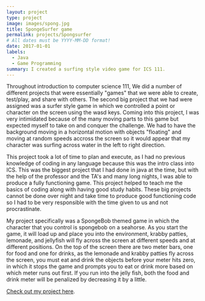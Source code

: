 ```yaml
---
layout: project
type: project
image: images/spong.jpg
title: SpongeSurfer game
permalink: projects/Spongsurfer
# All dates must be YYYY-MM-DD format!
date: 2017-01-01
labels:
  - Java
  - Game Programming
summary: I created a surfing style video game for ICS 111.
---
```


Throughout introduction to computer science 111, We did a number of different projects that were essentially "games" that we were able to create, test/play, and share with others.  The second big project that we had were assigned was a surfer style game in which we controlled a point or character on the screen using the wasd keys.  Coming into this project, I was very intimidated because of the many moving parts to this game but expected myself to take on and conquer the challenge.  We had to have the background moving in a horizontal motion with objects "floating" and moving at random speeds accross the screen so it would appear that my character was surfing across water in the left to right direction.  

This project took a lot of time to plan and execute, as I had no previous knowledge of coding in any language because this was the intro class into ICS.  This was the biggest project that I had done in java at the time, but with the help of the professor and the TA's and many long nights, I was able to produce a fully functioning game.  This project helped to teach me the basics of coding along with having good study habits.  These big projects cannot be done over night and take time to produce good functioning code so I had to be very responsible with the time given to us and not procrastinate.

My project specifically was a SpongeBob themed game in which the character that you control is spongebob on a seahorse.  As you start the game, it will load up and place you into the environment, krabby patties, lemonade, and jellyfish will fly across the screen at different speeds and at different positions.  On the top of the screen there are two meter bars, one for food and one for drinks, as the lemonade and krabby patties fly across the screen, you must eat and drink the objects before your meter hits zero, in which it stops the game and prompts you to eat or drink more based on which meter runs out first.  If you run into the jelly fish, both the food and drink meter will be penalized by decreasing it by a little.

[Check out my project here](https://www.youtube.com/watch?v=459I99bnwGo).

